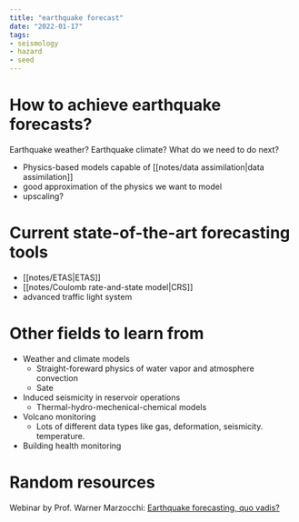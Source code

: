 ```yaml
---
title: "earthquake forecast"
date: "2022-01-17"
tags:
- seismology
- hazard
- seed
---
```


# How to achieve earthquake forecasts?
Earthquake weather? Earthquake climate? What do we need to do next?
- Physics-based models capable of [[notes/data assimilation|data assimilation]]
- good approximation of the physics we want to model
- upscaling?

# Current state-of-the-art forecasting tools
- [[notes/ETAS|ETAS]]
- [[notes/Coulomb rate-and-state model|CRS]]
- advanced traffic light system

# Other fields to learn from
- Weather and climate models
    - Straight-foreward physics of water vapor and atmosphere convection
    - Sate 
- Induced seismicity in reservoir operations
    - Thermal-hydro-mechenical-chemical models
- Volcano monitoring
    - Lots of different data types like gas, deformation, seismicity. temperature. 
- Building health monitoring

# Random resources
Webinar by Prof. Warner Marzocchi: [Earthquake forecasting, quo vadis?](https://www.youtube.com/watch?v=XZxTQqRlW54)
